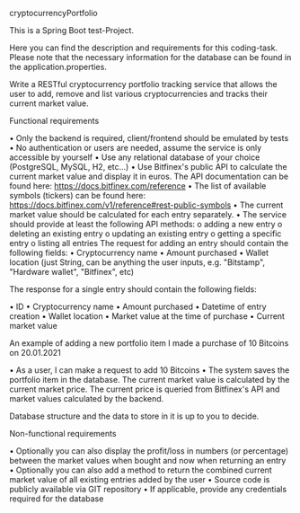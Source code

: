 cryptocurrencyPortfolio

This is a Spring Boot test-Project.

Here you can find the description and requirements for this coding-task. Please note that the necessary information for the database can be found in the application.properties.

Write a RESTful cryptocurrency portfolio tracking service that allows the user to add, remove and list various cryptocurrencies and tracks their current market value.

Functional requirements

• Only the backend is required, client/frontend should be emulated by tests 
• No authentication or users are needed, assume the service is only accessible by yourself 
• Use any relational database of your choice (PostgreSQL, MySQL, H2, etc...) 
• Use Bitfinex's public API to calculate the current market value and display it in euros. The API documentation can be found here: https://docs.bitfinex.com/reference 
• The list of available symbols (tickers) can be found here: https://docs.bitfinex.com/v1/reference#rest-public-symbols 
• The current market value should be calculated for each entry separately. 
• The service should provide at least the following API methods: o adding a new entry o deleting an existing entry o updating an existing entry o getting a specific entry o listing all entries The request for adding an entry should contain the following fields: • Cryptocurrency name • Amount purchased • Wallet location (just String, can be anything the user inputs, e.g. "Bitstamp", "Hardware wallet", "Bitfinex", etc)

The response for a single entry should contain the following fields:

• ID • Cryptocurrency name 
• Amount purchased 
• Datetime of entry creation 
• Wallet location 
• Market value at the time of purchase 
• Current market value

An example of adding a new portfolio item I made a purchase of 10 Bitcoins on 20.01.2021 

• As a user, I can make a request to add 10 Bitcoins 
• The system saves the portfolio item in the database. The current market value is calculated by the current market price. 
The current price is queried from Bitfinex's API and market values calculated by the backend.

Database structure and the data to store in it is up to you to decide.

Non-functional requirements

• Optionally you can also display the profit/loss in numbers (or percentage) between the market values when bought and now when returning an entry 
• Optionally you can also add a method to return the combined current market value of all existing entries added by the user 
• Source code is publicly available via GIT repository 
• If applicable, provide any credentials required for the database
